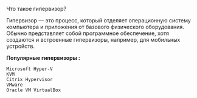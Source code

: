 Что такое гипервизор?

Гипервизор — это процесс, который отделяет операционную систему компьютера и приложения 
от базового физического оборудования. Обычно представляет собой программное обеспечение,
хотя создаются и встроенные гипервизоры, например, для мобильных устройств.

**Популярные гипервизоры :**
```
Microsoft Hyper-V
KVM
Citrix Hypervisor
VMware
Oracle VM VirtualBox
```
